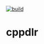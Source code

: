 [![build](https://github.com/jasonkaye/cppdlr/workflows/build/badge.svg?branch=main)](https://github.com/TRIQS/cppdlr/actions?query=workflow%3Abuild)

# cppdlr
